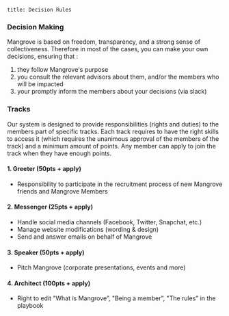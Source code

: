 ```
title: Decision Rules
```

### Decision Making

Mangrove is based on freedom, transparency, and a strong sense of collectiveness. Therefore in most of the cases, you can make your own decisions, ensuring that :  
1. they follow Mangrove's purpose  
2. you consult the relevant advisors about them, and/or the members who will be impacted  
3. your promptly inform the members about your decisions \(via slack\)



### Tracks

Our system is designed to provide responsibilities \(rights and duties\) to the members part of specific tracks. Each track requires to have the right skills to access it \(which requires the unanimous approval of the members of the track\) and a minimum amount of points. Any member can apply to join the track when they have enough points.

#### **1. Greeter \(50pts + apply\)**

* Responsibility to participate in the recruitment process of new Mangrove friends and Mangrove Members

#### 2. Messenger \(25pts + apply\)

* Handle social media channels \(Facebook, Twitter, Snapchat, etc.\)
* Manage website modifications \(wording & design\)
* Send and answer emails on behalf of Mangrove

#### 3. Speaker \(50pts + apply\)

* Pitch Mangrove \(corporate presentations, events and more\)

#### 4. Architect \(100pts + apply\)

* Right to edit "What is Mangrove”, "Being a member”, "The rules” in the playbook
